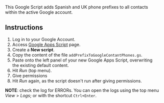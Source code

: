 This Google Script adds Spanish and UK phone prefixes to all contacts within the active Google account.

## Instructions

1. Log in to your Google Account.
2. Access [Google Apps Script](http://script.google.com) page.
3. Create a **New script**.
4. Copy the content of the file `addPrefixToGoogleContantPhones.gs`.
5. Paste onto the left panel of your new Google Apps Script, overwriting the existing default content.
5. Hit _Run_ (top menu).
6. Give permissions
7. Hit _Run_ again, as the script doesn't run after giving permissions.

**NOTE**: check the log for ERRORs. You can open the logs using the top menu _View_ > _Logs_; or with the shortcut `Ctrl+Enter`.